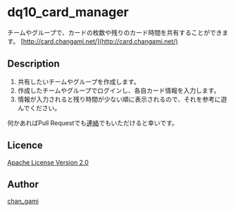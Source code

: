 dq10_card_manager
====

チームやグループで、カードの枚数や残りのカード時間を共有することができます。
[http://card.changami.net/](http://card.changami.net/)

## Description

1. 共有したいチームやグループを作成します。
1. 作成したチームやグループでログインし、各自カード情報を入力します。
1. 情報が入力されると残り時間が少ない順に表示されるので、それを参考に遊んでください。

何かあればPull Requestでも[連絡](https://twitter.com/chan_gami)でもいただけると幸いです。

## Licence

[Apache License Version 2.0](https://github.com/changami/dq10_card_manager/blob/master/LICENSE)

## Author

[chan_gami](https://github.com/changami)